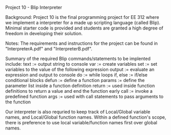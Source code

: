 Project 10 - Blip Interpreter

Background:
Project 10 is the final programming project for EE 312 where we implement a interpreter for a made up scripting language (called Blip). Minimal starter code is provided and students are granted a high degree of freedom in developing their solution.

Notes:
The requirements and instructions for the project can be found in "InterpreterA.pdf" and "InterpreterB.pdf".

Summary of the required Blip commands/statements to be implented include:
	text := output string to console
	var := create variables
	set := set variables to the value of the following expression
	output := evaluate an expression and output to console
	do := while loops
	if, else := if/else conditional blocks
	defun := define a function
	params := define the parameter list inside a function definition
	return := used inside function definitions to return a value and end the function early
	call := invoke a predefined function
	args := used with call statements to pass arguments to the function

Our interpreter is also requried to keep track of Local/Global variable names, and Local/Global function names. Within a defined function's scope, there is preference to use local variable/function names first over global names.
